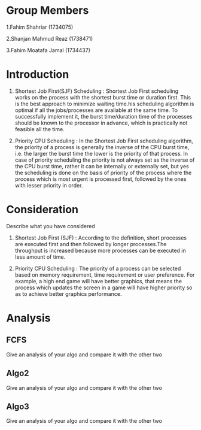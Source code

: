 # Group Members
1.Fahim Shahriar (1734075)

2.Shanjan Mahmud Reaz (1738471)

3.Fahim Moatafa Jamal (1734437)

# Introduction

1. Shortest Job First(SJF) Scheduling : Shortest Job First scheduling works on the process with the shortest burst time or duration first. This is the best approach to minimize waiting time.his scheduling algorithm is optimal if all the jobs/processes are available at the same time. To successfully implement it, the burst time/duration time of the processes should be known to the processor in advance, which is practically not feasible all the time.

2. Priority CPU Scheduling : In the Shortest Job First scheduling algorithm, the priority of a process is generally the inverse of the CPU burst time, i.e. the larger the burst time the lower is the priority of that process. In case of priority scheduling the priority is not always set as the inverse of the CPU burst time, rather it can be internally or externally set, but yes the scheduling is done on the basis of priority of the process where the process which is most urgent is processed first, followed by the ones with lesser priority in order.


# Consideration

Describe what you have considered
1. Shortest Job First (SJF) : According to the definition, short processes are executed first and then followed by longer processes.The throughput is increased because more processes can be executed in less amount of time.

2. Priority CPU Scheduling : The priority of a process can be selected based on memory requirement, time requirement or user preference. For example, a high end game will have better graphics, that means the process which updates the screen in a game will have higher priority so as to achieve better graphics performance.

# Analysis

## FCFS

Give an analysis of your algo and compare it with the other two

## Algo2

Give an analysis of your algo and compare it with the other two

## Algo3

Give an analysis of your algo and compare it with the other two

